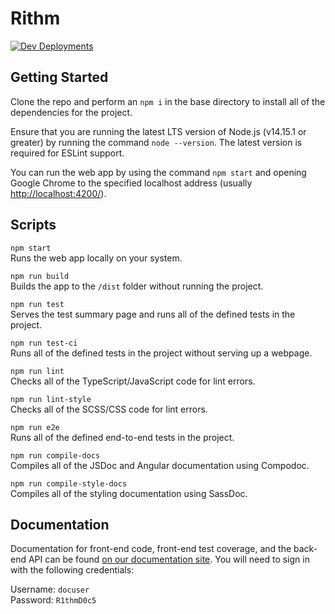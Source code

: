 # Rithm

[![Dev Deployments](https://github.com/strut-software/rithm-front-end/actions/workflows/dev-deployments.yml/badge.svg)](https://github.com/strut-software/rithm-front-end/actions/workflows/dev-deployments.yml)

## Getting Started

Clone the repo and perform an `npm i` in the base directory to install all of the dependencies for the project.

Ensure that you are running the latest LTS version of Node.js (v14.15.1 or greater) by running the command `node --version`. The latest version is required for ESLint support.

You can run the web app by using the command `npm start` and opening Google Chrome to the specified localhost address (usually [http://localhost:4200/](http://localhost:4200/)).

## Scripts

`npm start`\
Runs the web app locally on your system.

`npm run build`\
Builds the app to the `/dist` folder without running the project.

`npm run test`\
Serves the test summary page and runs all of the defined tests in the project.

`npm run test-ci`\
Runs all of the defined tests in the project without serving up a webpage.

`npm run lint`\
Checks all of the TypeScript/JavaScript code for lint errors.

`npm run lint-style`\
Checks all of the SCSS/CSS code for lint errors.

`npm run e2e`\
Runs all of the defined end-to-end tests in the project.

`npm run compile-docs`\
Compiles all of the JSDoc and Angular documentation using Compodoc.

`npm run compile-style-docs`\
Compiles all of the styling documentation using SassDoc.

## Documentation

Documentation for front-end code, front-end test coverage, and the back-end API can be found [on our documentation site](https://api.rithm.tech). You will need to sign in with the following credentials:

Username: `docuser` \
Password: `R1thmD0c5`
